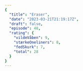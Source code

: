 ```yaml
---
{
  "title": "Eraser",
  "date": "2023-03-21T21:19:17Z",
  "draft": false,
  "episode": 48,
  "rating": {
    "vildeVåben": 9,
    "stærkeOneliners": 8,
    "fedSkurk": 7,
    "total": 28
  }
}
---
```


